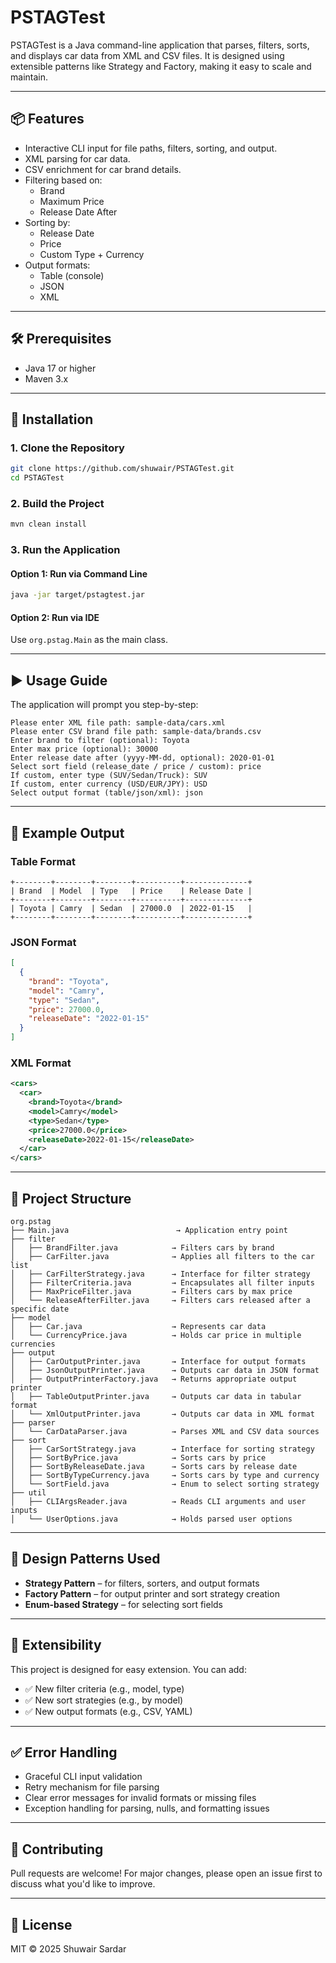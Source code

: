 # PSTAGTest

PSTAGTest is a Java command-line application that parses, filters, sorts, and displays car data from XML and CSV files. It is designed using extensible patterns like Strategy and Factory, making it easy to scale and maintain.

---

## 📦 Features

- Interactive CLI input for file paths, filters, sorting, and output.
- XML parsing for car data.
- CSV enrichment for car brand details.
- Filtering based on:
  - Brand
  - Maximum Price
  - Release Date After
- Sorting by:
  - Release Date
  - Price
  - Custom Type + Currency
- Output formats:
  - Table (console)
  - JSON
  - XML

---

## 🛠️ Prerequisites

- Java 17 or higher
- Maven 3.x

---

## 🚀 Installation

### 1. Clone the Repository

```bash
git clone https://github.com/shuwair/PSTAGTest.git
cd PSTAGTest
```

### 2. Build the Project

```bash
mvn clean install
```

### 3. Run the Application

#### Option 1: Run via Command Line

```bash
java -jar target/pstagtest.jar
```

#### Option 2: Run via IDE

Use `org.pstag.Main` as the main class.

---

## ▶️ Usage Guide

The application will prompt you step-by-step:

```text
Please enter XML file path: sample-data/cars.xml
Please enter CSV brand file path: sample-data/brands.csv
Enter brand to filter (optional): Toyota
Enter max price (optional): 30000
Enter release date after (yyyy-MM-dd, optional): 2020-01-01
Select sort field (release_date / price / custom): price
If custom, enter type (SUV/Sedan/Truck): SUV
If custom, enter currency (USD/EUR/JPY): USD
Select output format (table/json/xml): json
```

---

## 🧾 Example Output

### Table Format

```
+--------+--------+--------+----------+--------------+
| Brand  | Model  | Type   | Price    | Release Date |
+--------+--------+--------+----------+--------------+
| Toyota | Camry  | Sedan  | 27000.0  | 2022-01-15   |
+--------+--------+--------+----------+--------------+
```

### JSON Format

```json
[
  {
    "brand": "Toyota",
    "model": "Camry",
    "type": "Sedan",
    "price": 27000.0,
    "releaseDate": "2022-01-15"
  }
]
```

### XML Format

```xml
<cars>
  <car>
    <brand>Toyota</brand>
    <model>Camry</model>
    <type>Sedan</type>
    <price>27000.0</price>
    <releaseDate>2022-01-15</releaseDate>
  </car>
</cars>
```

---

## 📁 Project Structure

```
org.pstag
├── Main.java                        → Application entry point
├── filter
│   ├── BrandFilter.java            → Filters cars by brand
│   ├── CarFilter.java              → Applies all filters to the car list
│   ├── CarFilterStrategy.java      → Interface for filter strategy
│   ├── FilterCriteria.java         → Encapsulates all filter inputs
│   ├── MaxPriceFilter.java         → Filters cars by max price
│   └── ReleaseAfterFilter.java     → Filters cars released after a specific date
├── model
│   ├── Car.java                    → Represents car data
│   └── CurrencyPrice.java          → Holds car price in multiple currencies
├── output
│   ├── CarOutputPrinter.java       → Interface for output formats
│   ├── JsonOutputPrinter.java      → Outputs car data in JSON format
│   ├── OutputPrinterFactory.java   → Returns appropriate output printer
│   ├── TableOutputPrinter.java     → Outputs car data in tabular format
│   └── XmlOutputPrinter.java       → Outputs car data in XML format
├── parser
│   └── CarDataParser.java          → Parses XML and CSV data sources
├── sort
│   ├── CarSortStrategy.java        → Interface for sorting strategy
│   ├── SortByPrice.java            → Sorts cars by price
│   ├── SortByReleaseDate.java      → Sorts cars by release date
│   ├── SortByTypeCurrency.java     → Sorts cars by type and currency
│   └── SortField.java              → Enum to select sorting strategy
├── util
│   ├── CLIArgsReader.java          → Reads CLI arguments and user inputs
│   └── UserOptions.java            → Holds parsed user options
```

---

## 🧱 Design Patterns Used

- **Strategy Pattern** – for filters, sorters, and output formats
- **Factory Pattern** – for output printer and sort strategy creation
- **Enum-based Strategy** – for selecting sort fields

---

## 🤖 Extensibility

This project is designed for easy extension. You can add:

- ✅ New filter criteria (e.g., model, type)
- ✅ New sort strategies (e.g., by model)
- ✅ New output formats (e.g., CSV, YAML)

---

## ✅ Error Handling

- Graceful CLI input validation
- Retry mechanism for file parsing
- Clear error messages for invalid formats or missing files
- Exception handling for parsing, nulls, and formatting issues

---

## 🤝 Contributing

Pull requests are welcome! For major changes, please open an issue first to discuss what you'd like to improve.

---

## 📄 License

MIT © 2025 Shuwair Sardar
